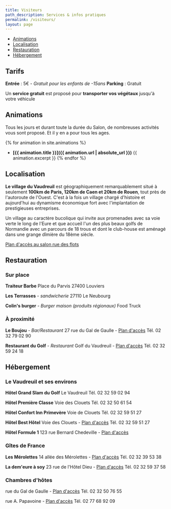 ```yaml
---
title: Visiteurs
path_description: Services & infos pratiques
permalink: /visiteurs/
layout: page
---
```


- [Animations](#animations)
- [Localisation](#localisation)
- [Restauration](#restauration)
- [Hébergement](#hébergement)



## Tarifs
**Entrée** : 5€ - *Gratuit pour les enfants de -15ans*
**Parking** : Gratuit

Un **service gratuit** est proposé pour **transporter vos végétaux** jusqu'à votre véhicule


## Animations

Tous les jours et durant toute la durée du Salon, de nombreuses activités vous sont proposé. Et il y en a pour tous les ages.

{% for animation in site.animations %}
  - **[{{ animation.title }}]({{ animation.url | absolute_url }})**
    {{ animation.excerpt }}
{% endfor %}

## Localisation

**Le village du Vaudreuil** est géographiquement remarquablement situé à seulement **100km de Paris, 120km de Caen et 20km de Rouen**, tout près de l'autoroute de l'Ouest. C'est à la fois un village chargé d'histoire et aujourd'hui au dynamisme économique fort avec l'implantation de prestigieuses entreprises.

Un village au caractère bucolique qui invite aux promenades avec sa voie verte le long de l'Eure et que accueil l'un des plus beaux golfs de Normandie avec un parcours de 18 trous et dont le club-house est aménagé dans une grange dîmière du 18ème siècle.

[Plan d'accès au salon rue des flots](https://goo.gl/maps/Lg9BNZqmVvM2)




## Restauration

### Sur place

**Traiteur Barbe**
Place du Parvis 27400 Louviers

**Les Terrasses** - *sandwicherie*
27110 Le Neubourg

**Colin's burger** - *Burger maison (produits régionaux)*
Food Truck

### À proximité

**Le Boujou** - *Bar/Restaurant*
27 rue du Gal de Gaulle - [Plan d'accès](https://goo.gl/maps/tmksXDeozVB2)
Tél. 02 32 79 02 90

**Restaurant du Golf** - *Restaurant*
Golf du Vaudreuil - [Plan d'accès](https://goo.gl/maps/1Z2FjLR98852)
Tél. 02 32 59 24 18




## Hébergement

### Le Vaudreuil et ses environs

**Hôtel Grand Slam du Golf**
Le Vaudreuil
Tél. 02 32 59 02 94

**Hôtel Première Classe**
Voie des Clouets
Tél. 02 32 50 61 54

**Hôtel Confort Inn Primevère**
Voie de Clouets
Tél. 02 32 59 51 27

**Hôtel Best Hôtel**
Voie des Clouets - [Plan d'accès]()
Tél. 02 32 59 51 27

**Hôtel Formule 1**
123 rue Bernard Chedeville - [Plan d'accès]()


### Gîtes de France

**Les Mérolettes**
14 allée des Mérolettes - [Plan d'accès](https://goo.gl/maps/LbPNPbYGVGU2)
Tél. 02 32 39 53 38

**La dem'eure à soy**
23 rue de l'Hôtel Dieu - [Plan d'accès](https://goo.gl/maps/DoSFikXX7dJ2)
Tél. 02 32 59 37 58



### Chambres d'hôtes

rue du Gal de Gaulle - [Plan d'accès]()
Tél. 02 32 50 76 55

rue A. Papavoine - [Plan d'accès]()
Tél. 02 77 68 92 09
